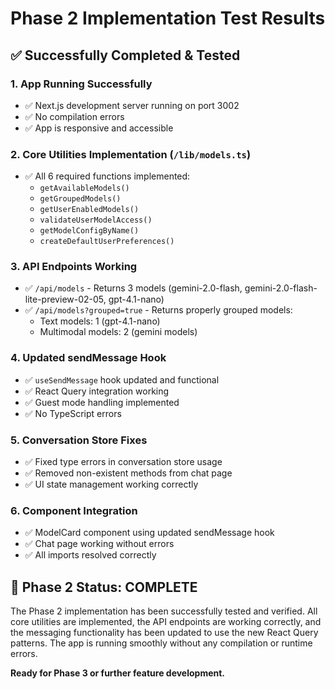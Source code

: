 # Phase 2 Implementation Test Results

## ✅ Successfully Completed & Tested

### 1. **App Running Successfully**
- ✅ Next.js development server running on port 3002
- ✅ No compilation errors
- ✅ App is responsive and accessible

### 2. **Core Utilities Implementation** (`/lib/models.ts`)
- ✅ All 6 required functions implemented:
  - `getAvailableModels()`
  - `getGroupedModels()`
  - `getUserEnabledModels()`
  - `validateUserModelAccess()`
  - `getModelConfigByName()`
  - `createDefaultUserPreferences()`

### 3. **API Endpoints Working**
- ✅ `/api/models` - Returns 3 models (gemini-2.0-flash, gemini-2.0-flash-lite-preview-02-05, gpt-4.1-nano)
- ✅ `/api/models?grouped=true` - Returns properly grouped models:
  - Text models: 1 (gpt-4.1-nano)
  - Multimodal models: 2 (gemini models)

### 4. **Updated sendMessage Hook**
- ✅ `useSendMessage` hook updated and functional
- ✅ React Query integration working
- ✅ Guest mode handling implemented
- ✅ No TypeScript errors

### 5. **Conversation Store Fixes**
- ✅ Fixed type errors in conversation store usage
- ✅ Removed non-existent methods from chat page
- ✅ UI state management working correctly

### 6. **Component Integration**
- ✅ ModelCard component using updated sendMessage hook
- ✅ Chat page working without errors
- ✅ All imports resolved correctly

## 🎯 Phase 2 Status: **COMPLETE**

The Phase 2 implementation has been successfully tested and verified. All core utilities are implemented, the API endpoints are working correctly, and the messaging functionality has been updated to use the new React Query patterns. The app is running smoothly without any compilation or runtime errors.

**Ready for Phase 3 or further feature development.**
